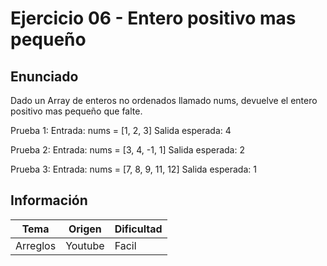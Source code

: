 # Ejercicio 06 - Entero positivo mas pequeño

## Enunciado

Dado un Array de enteros no ordenados llamado nums, devuelve el entero positivo mas pequeño que falte. 

Prueba 1:
Entrada: nums = [1, 2, 3]
Salida esperada: 4

Prueba 2:
Entrada: nums = [3, 4, -1, 1]
Salida esperada: 2

Prueba 3:
Entrada: nums = [7, 8, 9, 11, 12]
Salida esperada: 1

## Información

| Tema      | Origen                  | Dificultad |
|-----------|-------------------------|------------|
| Arreglos    | Youtube  | Facil |
